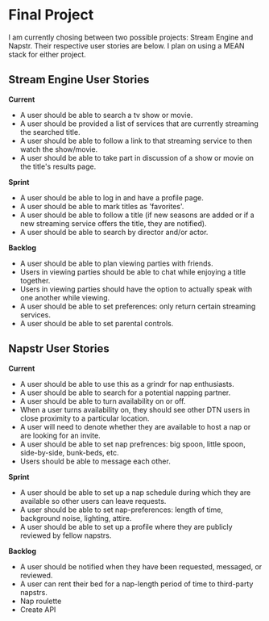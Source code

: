 # Final Project
I am currently chosing between two possible projects: Stream Engine and Napstr. Their respective user stories are below.
I plan on using a MEAN stack for either project. 


## Stream Engine User Stories
**Current**
- A user should be able to search a tv show or movie.
- A user should be provided a list of services that are currently streaming the searched title.
- A user should be able to follow a link to that streaming service to then watch the show/movie.
- A user should be able to take part in discussion of a show or movie on the title's results page.

**Sprint**
- A user should be able to log in and have a profile page.
- A user should be able to mark titles as 'favorites'.
- A user should be able to follow a title (if new seasons are added or if a new streaming service offers the title, they are notified).
- A user should be able to search by director and/or actor.

**Backlog**
- A user should be able to plan viewing parties with friends.
- Users in viewing parties should be able to chat while enjoying a title together.
- Users in viewing parties should have the option to actually speak with one another while viewing.
- A user should be able to set preferences: only return certain streaming services.
- A user should be able to set parental controls. 


## Napstr User Stories
**Current**
- A user should be able to use this as a grindr for nap enthusiasts.
- A user should be able to search for a potential napping partner.
- A user should be able to turn availability on or off.
- When a user turns availability on, they should see other DTN users in close proximity to a particular location.
- A user will need to denote whether they are available to host a nap or are looking for an invite.
- A user should be able to set nap prefrences: big spoon, little spoon, side-by-side, bunk-beds, etc.
- Users should be able to message each other.

**Sprint**
- A user should be able to set up a nap schedule during which they are available so other users can leave requests.
- A user should be able to set nap-preferences: length of time, background noise, lighting, attire.
- A user should be able to set up a profile where they are publicly reviewed by fellow napstrs.

**Backlog**
- A user should be notified when they have been requested, messaged, or reviewed.
- A user can rent their bed for a nap-length period of time to third-party napstrs. 
- Nap roulette
- Create API
